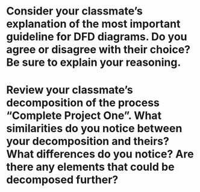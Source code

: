 # Consider your classmate’s explanation of the most important guideline for DFD diagrams. Do you agree or disagree with their choice? Be sure to explain your reasoning.





# Review your classmate’s decomposition of the process “Complete Project One”. What similarities do you notice between your decomposition and theirs? What differences do you notice? Are there any elements that could be decomposed further?



